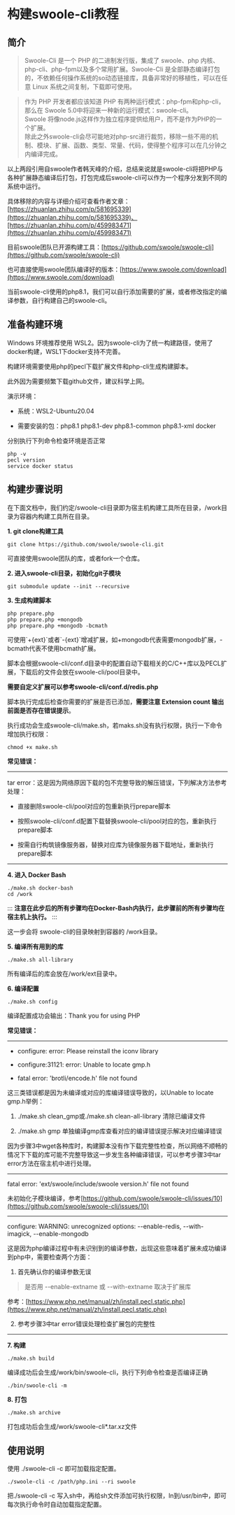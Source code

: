 # 构建swoole-cli教程

## 简介

> Swoole-Cli 是一个 PHP 的二进制发行版，集成了 swoole、php 内核、php-cli、php-fpm以及多个常用扩展。Swoole-Cli 是全部静态编译打包的，不依赖任何操作系统的so动态链接库，具备非常好的移植性，可以在任意 Linux 系统之间复制，下载即可使用。

> 作为 PHP 开发者都应该知道 PHP 有两种运行模式：php-fpm和php-cli，那么在 Swoole 5.0中将迎来一种新的运行模式：swoole-cli。   
> Swoole 将像node.js这样作为独立程序提供给用户，而不是作为PHP的一个扩展。   
> 除此之外swoole-cli会尽可能地对php-src进行裁剪，移除一些不用的机制、模块、扩展、函数、类型、常量、代码，使得整个程序可以在几分钟之内编译完成。

以上两段引用自swoole作者韩天峰的介绍，总结来说就是swoole-cli将把PHP与各种扩展静态编译后打包，打包完成后swoole-cli可以作为一个程序分发到不同的系统中运行。

具体移除的内容与详细介绍可查看作者文章：[https://zhuanlan.zhihu.com/p/581695339](https://zhuanlan.zhihu.com/p/581695339)、[https://zhuanlan.zhihu.com/p/459983471](https://zhuanlan.zhihu.com/p/459983471)

目前swoole团队已开源构建工具：[https://github.com/swoole/swoole-cli](https://github.com/swoole/swoole-cli)

也可直接使用swoole团队编译好的版本：[https://www.swoole.com/download](https://www.swoole.com/download)

当前swoole-cli使用的php8.1，我们可以自行添加需要的扩展，或者修改指定的编译参数，自行构建自己的swoole-cli。

## 准备构建环境

Windows 环境推荐使用 WSL2。因为swoole-cli为了统一构建路径，使用了docker构建，WSL1下docker支持不完善。

构建环境需要使用php的pecl下载扩展文件和php-cli生成构建脚本。

此外因为需要频繁下载github文件，建议科学上网。

演示环境：

*   系统：WSL2-Ubuntu20.04

*   需要安装的包：php8.1 php8.1-dev php8.1-common php8.1-xml docker


分别执行下列命令检查环境是否正常

    php -v
    pecl version
    service docker status

## 构建步骤说明

在下面文档中，我们约定/swoole-cli目录即为宿主机构建工具所在目录，/work目录为容器内构建工具所在目录。

**1. git clone构建工具**

    git clone https://github.com/swoole/swoole-cli.git

可直接使用swoole团队的库，或者fork一个仓库。

**2. 进入swoole-cli目录，初始化git子模块**

    git submodule update --init --recursive

**3. 生成构建脚本**

    php prepare.php
    php prepare.php +mongodb
    php prepare.php +mongodb -bcmath

可使用\`+{ext}\`或者\`-{ext}\`增减扩展，如+mongodb代表需要mongodb扩展，-bcmath代表不使用bcmath扩展。

脚本会根据swoole-cli/conf.d目录中的配置自动下载相关的C/C++库以及PECL扩展，下载后的文件会放在swoole-cli/pool目录中。

**需要自定义扩展可以参考swoole-cli/conf.d/redis.php**

脚本执行完成后检查你需要的扩展是否已添加，**需要注意 Extension count 输出前面是否存在错误提示**。

执行成功会生成swoole-cli/make.sh，若maks.sh没有执行权限，执行一下命令增加执行权限：

    chmod +x make.sh

**常见错误：**

---

tar error：这是因为网络原因下载的包不完整导致的解压错误，下列解决方法参考处理：

*   直接删除swoole-cli/pool对应的包重新执行prepare脚本

*   按照swoole-cli/conf.d配置下载替换swoole-cli/pool对应的包，重新执行prepare脚本

*   按需自行构筑镜像服务器，替换对应库为镜像服务器下载地址，重新执行prepare脚本


---

**4. 进入 Docker Bash**

    ./make.sh docker-bash
    cd /work

:::
**注意在此步后的所有步骤均在Docker-Bash内执行，此步骤前的所有步骤均在宿主机上执行。**
:::

这一步会将 swoole-cli的目录映射到容器的 /work目录。

**5. 编译所有用到的库**

    ./make.sh all-library

所有编译后的库会放在/work/ext目录中。

**6. 编译配置**

    ./make.sh config

编译配置成功会输出：Thank you for using PHP

**常见错误：**

---

*   configure: error: Please reinstall the iconv library

*   configure:31121: error: Unable to locate gmp.h

*   fatal error: 'brotli/encode.h' file not found


这三类错误都是因为未编译或对应的库编译错误导致的，以Unable to locate gmp.h举例：

1.  ./make.sh clean\_gmp或./make.sh clean-all-library 清除已编译文件

2.  ./make.sh gmp 单独编译gmp库查看对应的编译错误提示解决对应编译错误


因为步骤3中wget各种库时，构建脚本没有作下载完整性检查，所以网络不顺畅的情况下下载的库可能不完整导致这一步发生各种编译错误，可以参考步骤3中tar error方法在宿主机中进行处理。

---

fatal error: 'ext/swoole/include/swoole version.h' file not found

未初始化子模块编译，参考[https://github.com/swoole/swoole-cli/issues/10](https://github.com/swoole/swoole-cli/issues/10)

---

configure: WARNING: unrecognized options: --enable-redis, --with-imagick, --enable-mongodb

这是因为php编译过程中有未识别到的编译参数，出现这些意味着扩展未成功编译到php中，需要检查两个方面：

1.  首先确认你的编译参数无误


> 是否用 --enable-extname 或 --with-extname 取决于扩展库

参考：[https://www.php.net/manual/zh/install.pecl.static.php](https://www.php.net/manual/zh/install.pecl.static.php)

2.  参考步骤3中tar error错误处理检查扩展包的完整性


---

**7. 构建**

    ./make.sh build

编译成功后会生成/work/bin/swoole-cli，执行下列命令检查是否编译正确

    ./bin/swoole-cli -m

**8. 打包**

    ./make.sh archive

打包成功后会生成/work/swoole-cli\*.tar.xz文件

## 使用说明

使用 ./swoole-cli -c 即可加载指定配置。

    ./swoole-cli -c /path/php.ini --ri swoole

把./swoole-cli -c 写入sh中，再给sh文件添加可执行权限，ln到/usr/bin中，即可每次执行命令时自动加载指定配置。